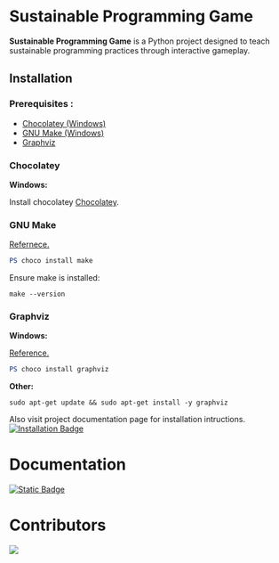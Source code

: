 # Sustainable Programming Game

**Sustainable Programming Game** is a Python project
designed to teach sustainable programming practices
through interactive gameplay.

## Installation

### Prerequisites :

- [Chocolatey (Windows)](#Chocolatey)
- [GNU Make (Windows)](#gnu-make)
- [Graphviz](#graphviz)

### Chocolatey

**Windows:**

Install chocolatey [Chocolatey](https://chocolatey.org/install).

### GNU Make

[Refernece.](https://community.chocolatey.org/packages/make)

```PowerShell
PS choco install make
```

Ensure make is installed:

```
make --version
```

### Graphviz

**Windows:**

[Reference.](https://graphviz.org/download/)

```PowerShell
PS choco install graphviz
```

**Other:**

```
sudo apt-get update && sudo apt-get install -y graphviz
```

Also visit project documentation page for installation intructions.
<a href="https://itzdriev.github.io/Sustainable-Programming-Game/usage.html#installation">
<img align="top" alt="Installation Badge" src="https://img.shields.io/badge/Installation-Link-blue">
</a>

# Documentation

<a href="https://itzdriev.github.io/Sustainable-Programming-Game/">
  <img align="top" alt="Static Badge" src="https://img.shields.io/badge/Documenation-Link-blue">
</a>

# Contributors

<a href="https://github.com/Flurry2005/Brogress/graphs/contributors">
  <img src="https://contrib.rocks/image?repo=Flurry2005/Brogress" />
</a>
